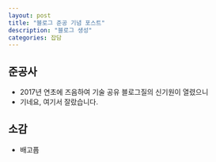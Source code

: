 ```yaml
---
layout: post
title: "블로그 준공 기념 포스트"
description: "블로그 생성"
categories: 잡담
---
```


## 준공사
* 2017년 연초에 즈음하여 기술 공유 블로그질의 신기원이 열렸으니
* 기네요, 여기서 잘랐습니다.

## 소감
* 배고픔